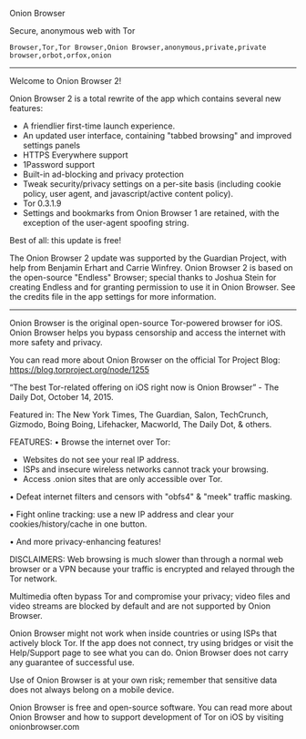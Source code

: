 Onion Browser

Secure, anonymous web with Tor

`Browser,Tor,Tor Browser,Onion Browser,anonymous,private,private browser,orbot,orfox,onion`

---

Welcome to Onion Browser 2!

Onion Browser 2 is a total rewrite of the app which contains several new features:

* A friendlier first-time launch experience.
* An updated user interface, containing "tabbed browsing" and improved settings panels
* HTTPS Everywhere support
* 1Password support
* Built-in ad-blocking and privacy protection
* Tweak security/privacy settings on a per-site basis (including cookie policy, user agent, and javascript/active content policy).
* Tor 0.3.1.9
* Settings and bookmarks from Onion Browser 1 are retained, with the exception of the user-agent spoofing string.

Best of all: this update is free!

The Onion Browser 2 update was supported by the Guardian Project, with help from Benjamin Erhart and Carrie Winfrey. Onion Browser 2 is based on the open-source "Endless" Browser; special thanks to Joshua Stein for creating Endless and for granting permission to use it in Onion Browser. See the credits file in the app settings for more information.

---

Onion Browser is the original open-source Tor-powered browser for iOS. Onion Browser helps you bypass censorship and access the internet with more safety and privacy.

You can read more about Onion Browser on the official Tor Project Blog: https://blog.torproject.org/node/1255

“The best Tor-related offering on iOS right now is Onion Browser” - The Daily Dot, October 14, 2015.

Featured in: The New York Times, The Guardian, Salon, TechCrunch, Gizmodo, Boing Boing, Lifehacker, Macworld, The Daily Dot, & others.

FEATURES:
• Browse the internet over Tor:
- Websites do not see your real IP address.
- ISPs and insecure wireless networks cannot track your browsing.
- Access .onion sites that are only accessible over Tor.

• Defeat internet filters and censors with "obfs4" & "meek" traffic masking.

• Fight online tracking: use a new IP address and clear your cookies/history/cache in one button.

• And more privacy-enhancing features!

DISCLAIMERS:
Web browsing is much slower than through a normal web browser or a VPN because your traffic is encrypted and relayed through the Tor network.

Multimedia often bypass Tor and compromise your privacy; video files and video streams are blocked by default and are not supported by Onion Browser.

Onion Browser might not work when inside countries or using ISPs that actively block Tor. If the app does not connect, try using bridges or visit the Help/Support page to see what you can do. Onion Browser does not carry any guarantee of successful use.

Use of Onion Browser is at your own risk; remember that sensitive data does not always belong on a mobile device.

Onion Browser is free and open-source software. You can read more about Onion Browser and how to support development of Tor on iOS by visiting onionbrowser.com
